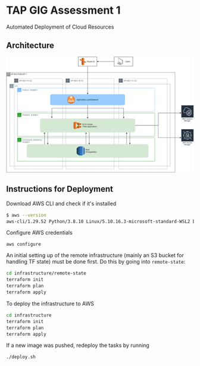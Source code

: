 # TAP GIG Assessment 1

Automated Deployment of Cloud Resources

## Architecture
![](https://github.com/ryanYtan/auto-provision/blob/master/architecture.png?raw=true)

## Instructions for Deployment
Download AWS CLI and check if it's installed
```bash
$ aws --version
aws-cli/1.29.52 Python/3.8.10 Linux/5.10.16.3-microsoft-standard-WSL2 botocore/1.31.52
```
Configure AWS credentials
```
aws configure
```
An initial setting up of the remote infrastructure (mainly an S3 bucket for
handling TF state) must be done first. Do this by going into `remote-state`:
```bash
cd infrastructure/remote-state
terraform init
terraform plan
terraform apply
```
To deploy the infrastructure to AWS
```bash
cd infrastructure
terraform init
terraform plan
terraform apply
```
If a new image was pushed, redeploy the tasks by running
```bash
./deploy.sh
```
